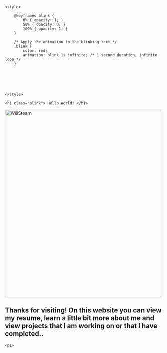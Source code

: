 
<html lang="en">
<head>
    <meta charset="UTF-8">
    <meta name="viewport" content="width=device-width, initial-scale=1.0">
    <title>Blinking Red Text</title>
    <title> Text Color</title>    
 
    <style>
        
        @keyframes blink {
            0% { opacity: 1; }
            50% { opacity: 0; }
            100% { opacity: 1; }
        }

        /* Apply the animation to the blinking text */
        .blink {
            color: red;
            animation: blink 1s infinite; /* 1 second duration, infinite loop */
        }

       
        
    
    
    
    </style>
</head>
<body>
    
    <h1 class="blink"> Hello World! </h1>
  <img src= "https://scontent.fosu2-1.fna.fbcdn.net/v/t39.30808-6/363440628_10231263865289524_1224367189268874357_n.jpg?_nc_cat=107&ccb=1-7&_nc_sid=833d8c&_nc_ohc=OrEK-w6nDWcQ7kNvgFWSvE5&_nc_zt=23&_nc_ht=scontent.fosu2-1.fna&_nc_gid=ASZxaYnT2GLOsh2-NM6-scY&oh=00_AYBEogK94jrBQBqG0QVkIsKc4fV7N5HbAL74oYjNAr5y0A&oe=677F912D" alt="WillStearn" width="500" height ="600">
   <h2 style="font-size:  15 px;"> Thanks for visiting!  On this website you can view my resume, learn a little bit more about me and view projects that I am working on or that I have completed..</h2>



    <p1> 


</body>

</html>
